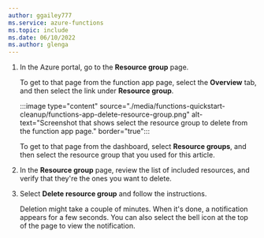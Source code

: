 ```yaml
---
author: ggailey777
ms.service: azure-functions
ms.topic: include
ms.date: 06/10/2022
ms.author: glenga
---
```


1. In the Azure portal, go to the **Resource group** page. 

   To get to that page from the function app page, select the **Overview** tab, and then select the link under **Resource group**.

   :::image type="content" source="./media/functions-quickstart-cleanup/functions-app-delete-resource-group.png" alt-text="Screenshot that shows select the resource group to delete from the function app page." border="true":::

   To get to that page from the dashboard, select **Resource groups**, and then select the resource group that you used for this article.

1. In the **Resource group** page, review the list of included resources, and verify that they're the ones you want to delete.

1. Select **Delete resource group** and follow the instructions.

   Deletion might take a couple of minutes. When it's done, a notification appears for a few seconds. You can also select the bell icon at the top of the page to view the notification.
